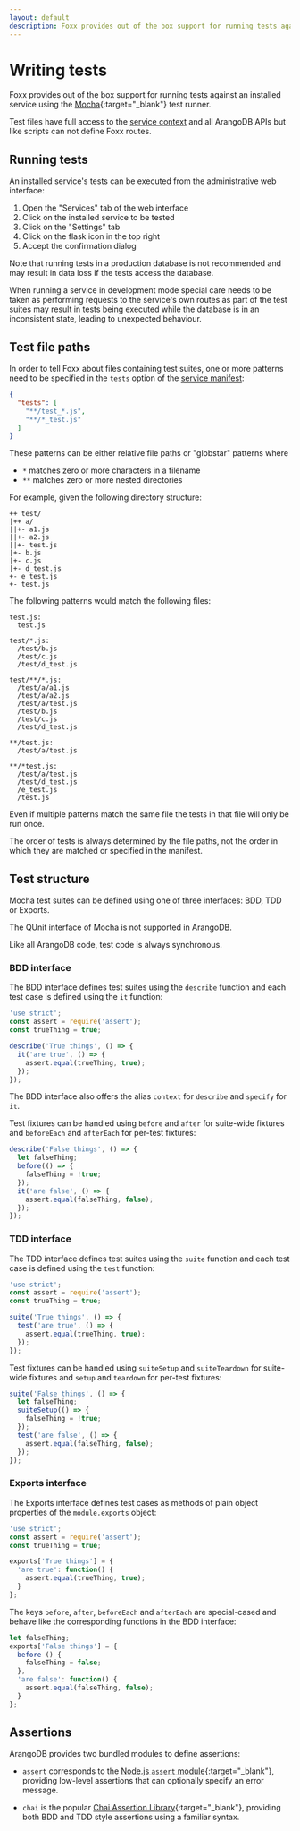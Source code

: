 ```yaml
---
layout: default
description: Foxx provides out of the box support for running tests against an installed serviceusing the Mocha test runner
---
```

Writing tests
=============

Foxx provides out of the box support for running tests against an installed service
using the [Mocha](https://mochajs.org){:target="_blank"} test runner.

Test files have full access to the [service context](foxx-context.html) and all ArangoDB APIs
but like scripts can not define Foxx routes.

Running tests
-------------

An installed service's tests can be executed from the administrative web interface:

1. Open the "Services" tab of the web interface
2. Click on the installed service to be tested
3. Click on the "Settings" tab
4. Click on the flask icon in the top right
5. Accept the confirmation dialog

Note that running tests in a production database is not recommended
and may result in data loss if the tests access the database.

When running a service in development mode special care needs to be taken as
performing requests to the service's own routes as part of the test suites
may result in tests being executed while the database is in an inconsistent state,
leading to unexpected behaviour.

Test file paths
---------------

In order to tell Foxx about files containing test suites, one or more patterns need to be specified in the `tests` option of the [service manifest](foxx-manifest.html):

```json
{
  "tests": [
    "**/test_*.js",
    "**/*_test.js"
  ]
}
```

These patterns can be either relative file paths or "globstar" patterns where

* `*` matches zero or more characters in a filename
* `**` matches zero or more nested directories

For example, given the following directory structure:

```
++ test/
|++ a/
||+- a1.js
||+- a2.js
||+- test.js
|+- b.js
|+- c.js
|+- d_test.js
+- e_test.js
+- test.js
```

The following patterns would match the following files:

```
test.js:
  test.js

test/*.js:
  /test/b.js
  /test/c.js
  /test/d_test.js

test/**/*.js:
  /test/a/a1.js
  /test/a/a2.js
  /test/a/test.js
  /test/b.js
  /test/c.js
  /test/d_test.js

**/test.js:
  /test/a/test.js

**/*test.js:
  /test/a/test.js
  /test/d_test.js
  /e_test.js
  /test.js
```

Even if multiple patterns match the same file the tests in that file will only be run once.

The order of tests is always determined by the file paths,
not the order in which they are matched or specified in the manifest.

Test structure
--------------

Mocha test suites can be defined using one of three interfaces: BDD, TDD or Exports.

The QUnit interface of Mocha is not supported in ArangoDB.

Like all ArangoDB code, test code is always synchronous.

### BDD interface

The BDD interface defines test suites using the `describe` function
and each test case is defined using the `it` function:

```js
'use strict';
const assert = require('assert');
const trueThing = true;

describe('True things', () => {
  it('are true', () => {
    assert.equal(trueThing, true);
  });
});
```

The BDD interface also offers the alias `context` for `describe` and `specify` for `it`.

Test fixtures can be handled using `before` and `after` for suite-wide fixtures
and `beforeEach` and `afterEach` for per-test fixtures:

```js
describe('False things', () => {
  let falseThing;
  before(() => {
    falseThing = !true;
  });
  it('are false', () => {
    assert.equal(falseThing, false);
  });
});
```

### TDD interface

The TDD interface defines test suites using the `suite` function
and each test case is defined using the `test` function:

```js
'use strict';
const assert = require('assert');
const trueThing = true;

suite('True things', () => {
  test('are true', () => {
    assert.equal(trueThing, true);
  });
});
```

Test fixtures can be handled using `suiteSetup` and `suiteTeardown` for suite-wide fixtures
and `setup` and `teardown` for per-test fixtures:

```js
suite('False things', () => {
  let falseThing;
  suiteSetup(() => {
    falseThing = !true;
  });
  test('are false', () => {
    assert.equal(falseThing, false);
  });
});
```

### Exports interface

The Exports interface defines test cases as methods of plain object properties of the `module.exports` object:

```js
'use strict';
const assert = require('assert');
const trueThing = true;

exports['True things'] = {
  'are true': function() {
    assert.equal(trueThing, true);
  }
};
```

The keys `before`, `after`, `beforeEach` and `afterEach` are special-cased
and behave like the corresponding functions in the BDD interface:

```js
let falseThing;
exports['False things'] = {
  before () {
    falseThing = false;
  },
  'are false': function() {
    assert.equal(falseThing, false);
  }
};
```

Assertions
----------

ArangoDB provides two bundled modules to define assertions:

* `assert` corresponds to the [Node.js `assert` module](http://nodejs.org/api/assert.html){:target="_blank"},
  providing low-level assertions that can optionally specify an error message.

* `chai` is the popular [Chai Assertion Library](http://chaijs.com){:target="_blank"},
  providing both BDD and TDD style assertions using a familiar syntax.
